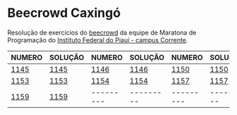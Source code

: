 # Beecrowd Caxingó
Resolução de exercícios do [beecrowd](https://www.beecrowd.com.br/) da equipe de Maratona de Programação do [Instituto Federal do Piauí - campus Corrente](https://www.instagram.com/ifpicorrente).

| NUMERO  | SOLUÇÃO | NUMERO  | SOLUÇÃO | NUMERO  | SOLUÇÃO | NUMERO  | SOLUÇÃO |
|---------|---------|---------|---------|---------|---------|---------|---------|
| [1145](https://www.beecrowd.com.br/repository/UOJ_1145.html) | [1145](https://github.com/jhonatasjgr/Beecrowd-Caxingo/blob/main/C/1145.c) | [1146](https://www.beecrowd.com.br/repository/UOJ_1146.html) | [1146](https://github.com/jhonatasjgr/Beecrowd-Caxingo/blob/main/C/1146.c) | [1150](https://www.beecrowd.com.br/repository/UOJ_1150.html) | [1150](https://github.com/jhonatasjgr/Beecrowd-Caxingo/blob/main/C/1150.c) | [1151](https://www.beecrowd.com.br/repository/UOJ_1151.html) | [1151](https://github.com/jhonatasjgr/Beecrowd-Caxingo/blob/main/C/1151.c) | 
| [1153](https://www.beecrowd.com.br/repository/UOJ_1153.html) | [1153](https://github.com/jhonatasjgr/Beecrowd-Caxingo/blob/main/C/1153.c) | [1154](https://www.beecrowd.com.br/repository/UOJ_1154.html) | [1154](https://github.com/jhonatasjgr/Beecrowd-Caxingo/blob/main/C/1154.c) | [1157](https://www.beecrowd.com.br/repository/UOJ_1157.html) | [1157](https://github.com/jhonatasjgr/Beecrowd-Caxingo/blob/main/C/1157.c) | [1158](https://www.beecrowd.com.br/repository/UOJ_1158.html) | [1158](https://github.com/jhonatasjgr/Beecrowd-Caxingo/blob/main/C/1158.c) |
| [1159](https://www.beecrowd.com.br/repository/UOJ_1159.html) | [1159](https://github.com/jhonatasjgr/Beecrowd-Caxingo/blob/main/C/1159.c) |---------|---------|---------|---------|---------|---------|
